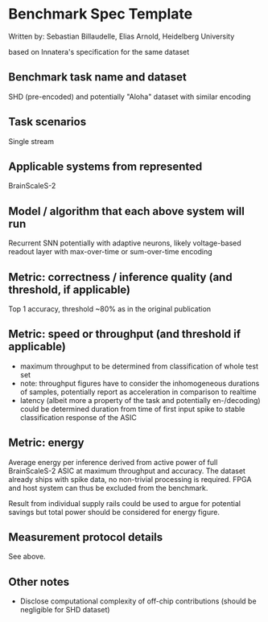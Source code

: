 # Benchmark Spec Template

Written by: Sebastian Billaudelle, Elias Arnold, Heidelberg University

based on Innatera's specification for the same dataset

## Benchmark task name and dataset
SHD (pre-encoded) and potentially "Aloha" dataset with similar encoding

## Task scenarios
Single stream

## Applicable systems from represented
BrainScaleS-2

## Model / algorithm that each above system will run
Recurrent SNN potentially with adaptive neurons, likely voltage-based readout layer with max-over-time or sum-over-time encoding

## Metric: correctness / inference quality (and threshold, if applicable)
Top 1 accuracy, threshold ~80% as in the original publication

## Metric: speed or throughput (and threshold if applicable)
- maximum throughput to be determined from classification of whole test set
- note: throughput figures have to consider the inhomogeneous durations of samples, potentially report as acceleration in comparison to realtime
- latency (albeit more a property of the task and potentially en-/decoding) could be determined duration from time of first input spike to stable classification response of the ASIC

## Metric: energy
Average energy per inference derived from active power of full BrainScaleS-2 ASIC at maximum throughput and accuracy.
The dataset already ships with spike data, no non-trivial processing is required. FPGA and host system can thus be excluded from the benchmark.

Result from individual supply rails could be used to argue for potential savings but total power should be considered for energy figure.

## Measurement protocol details
See above.

## Other notes

- Disclose computational complexity of off-chip contributions (should be negligible for SHD dataset)
